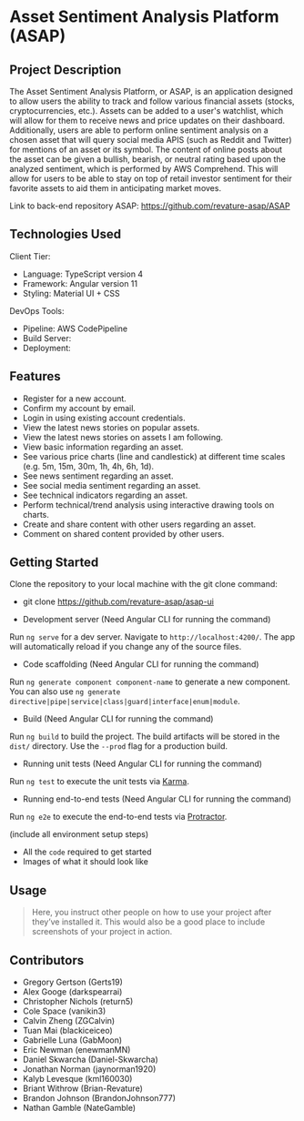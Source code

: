 # Asset Sentiment Analysis Platform (ASAP)

## Project Description

The Asset Sentiment Analysis Platform, or ASAP, is an application designed to allow users the ability to track and follow various financial assets (stocks, cryptocurrencies, etc.). Assets can be added to a user's watchlist, which will allow for them to receive news and price updates on their dashboard. Additionally, users are able to perform online sentiment analysis on a chosen asset that will query social media APIS (such as Reddit and Twitter) for mentions of an asset or its symbol. The content of online posts about the asset can be given a bullish, bearish, or neutral rating based upon the analyzed sentiment, which is performed by AWS Comprehend. This will allow for users to be able to stay on top of retail investor sentiment for their favorite assets to aid them in anticipating market moves.

Link to back-end repository ASAP: https://github.com/revature-asap/ASAP

## Technologies Used

Client Tier:
  - Language: TypeScript version 4
  - Framework: Angular version 11
  - Styling: Material UI + CSS

DevOps Tools:
  - Pipeline: AWS CodePipeline
  - Build Server:
  - Deployment:

## Features

* Register for a new account.
* Confirm my account by email.
* Login in using existing account credentials.
* View the latest news stories on popular assets.
* View the latest news stories on assets I am following.
* View basic information regarding an asset.
* See various price charts (line and candlestick) at different time scales (e.g. 5m, 15m, 30m, 1h, 4h, 6h, 1d).
* See news sentiment regarding an asset.
* See social media sentiment regarding an asset.
* See technical indicators regarding an asset.
* Perform technical/trend analysis using interactive drawing tools on charts.
* Create and share content with other users regarding an asset.
* Comment on shared content provided by other users.

## Getting Started

Clone the repository to your local machine with the git clone command:

- git clone https://github.com/revature-asap/asap-ui

* Development server (Need Angular CLI for running the command)

Run `ng serve` for a dev server. Navigate to `http://localhost:4200/`. The app will automatically reload if you change any of the source files.

* Code scaffolding (Need Angular CLI for running the command)

Run `ng generate component component-name` to generate a new component. You can also use `ng generate directive|pipe|service|class|guard|interface|enum|module`.

* Build (Need Angular CLI for running the command)

Run `ng build` to build the project. The build artifacts will be stored in the `dist/` directory. Use the `--prod` flag for a production build.

* Running unit tests (Need Angular CLI for running the command)

Run `ng test` to execute the unit tests via [Karma](https://karma-runner.github.io).

* Running end-to-end tests (Need Angular CLI for running the command)

Run `ng e2e` to execute the end-to-end tests via [Protractor](http://www.protractortest.org/).
   
(include all environment setup steps)

- All the `code` required to get started
- Images of what it should look like

## Usage

> Here, you instruct other people on how to use your project after they’ve installed it. This would also be a good place to include screenshots of your project in action.

## Contributors

- Gregory Gertson (Gerts19)
- Alex Googe (darkspearrai)
- Christopher Nichols (return5)
- Cole Space (vanikin3)
- Calvin Zheng (ZGCalvin)
- Tuan Mai (blackiceiceo)
- Gabrielle Luna (GabMoon)
- Eric Newman (enewmanMN)
- Daniel Skwarcha (Daniel-Skwarcha)
- Jonathan Norman (jaynorman1920)
- Kalyb Levesque (kml160030)
- Briant Withrow (Brian-Revature)
- Brandon Johnson (BrandonJohnson777)
- Nathan Gamble (NateGamble)
